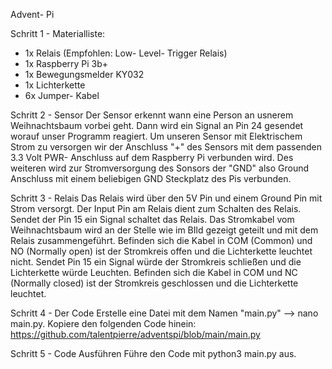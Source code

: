 Advent- Pi

Schritt 1 -  Materialliste:
- 1x Relais (Empfohlen: Low- Level- Trigger Relais)
- 1x Raspberry Pi 3b+
- 1x Bewegungsmelder KY032
- 1x Lichterkette
- 6x Jumper- Kabel

Schritt 2 - Sensor
Der Sensor erkennt wann eine Person an usnerem Weihnachtsbaum vorbei geht. Dann wird ein Signal an Pin 24 gesendet worauf unser Programm reagiert. Um unseren Sensor mit Elektrischem Strom zu versorgen wir der Anschluss "+" des Sensors mit dem passenden 3.3 Volt PWR- Anschluss auf dem Raspberry Pi verbunden wird. Des weiteren wird zur Stromversorgung des Sonsors der "GND" also Ground Anschluss mit einem beliebigen GND Steckplatz des Pis verbunden.

Schritt 3 - Relais
Das Relais wird über den 5V Pin und einem Ground Pin mit Strom versorgt. Der Input Pin am Relais dient zum Schalten des Relais.
Sendet der Pin 15 ein Signal schaltet das Relais.
Das Stromkabel vom Weihnachtsbaum wird an der Stelle wie im BIld gezeigt geteilt und mit dem Relais zusammengeführt.
Befinden sich die Kabel in COM (Common) und NO (Normally open) ist der Stromkreis offen und die Lichterkette leuchtet nicht. Sendet Pin 15 ein Signal würde der Stromkreis schließen und die Lichterkette würde Leuchten.
Befinden sich die Kabel in COM und NC (Normally closed) ist der Stromkreis geschlossen und die Lichterkette leuchtet.

Schritt 4 - Der Code
Erstelle eine Datei mit dem Namen "main.py" --> nano main.py.
Kopiere den folgenden Code hinein: https://github.com/talentpierre/adventspi/blob/main/main.py

Schritt 5 - Code Ausführen
Führe den Code mit python3 main.py aus.


